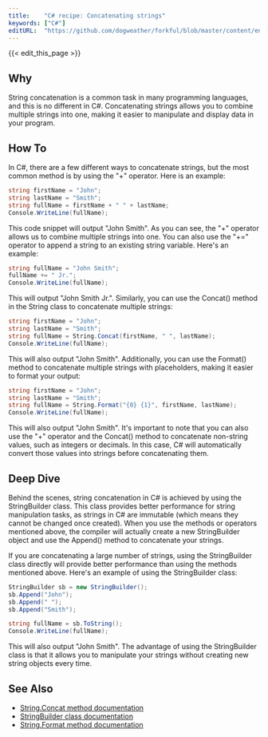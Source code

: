 ```yaml
---
title:    "C# recipe: Concatenating strings"
keywords: ["C#"]
editURL:  "https://github.com/dogweather/forkful/blob/master/content/en/c-sharp/concatenating-strings.md"
---
```


{{< edit_this_page >}}

## Why
String concatenation is a common task in many programming languages, and this is no different in C#. Concatenating strings allows you to combine multiple strings into one, making it easier to manipulate and display data in your program.

## How To
In C#, there are a few different ways to concatenate strings, but the most common method is by using the "+" operator. Here is an example:

```C#
string firstName = "John";
string lastName = "Smith";
string fullName = firstName + " " + lastName;
Console.WriteLine(fullName);
```

This code snippet will output "John Smith". As you can see, the "+" operator allows us to combine multiple strings into one. You can also use the "+=" operator to append a string to an existing string variable. Here's an example:

```C#
string fullName = "John Smith";
fullName += " Jr.";
Console.WriteLine(fullName);
```

This will output "John Smith Jr.". Similarly, you can use the Concat() method in the String class to concatenate multiple strings:

```C#
string firstName = "John";
string lastName = "Smith";
string fullName = String.Concat(firstName, " ", lastName);
Console.WriteLine(fullName);
```

This will also output "John Smith". Additionally, you can use the Format() method to concatenate multiple strings with placeholders, making it easier to format your output:

```C#
string firstName = "John";
string lastName = "Smith";
string fullName = String.Format("{0} {1}", firstName, lastName);
Console.WriteLine(fullName);
```

This will also output "John Smith". It's important to note that you can also use the "+" operator and the Concat() method to concatenate non-string values, such as integers or decimals. In this case, C# will automatically convert those values into strings before concatenating them.

## Deep Dive
Behind the scenes, string concatenation in C# is achieved by using the StringBuilder class. This class provides better performance for string manipulation tasks, as strings in C# are immutable (which means they cannot be changed once created). When you use the methods or operators mentioned above, the compiler will actually create a new StringBuilder object and use the Append() method to concatenate your strings.

If you are concatenating a large number of strings, using the StringBuilder class directly will provide better performance than using the methods mentioned above. Here's an example of using the StringBuilder class:

```C#
StringBuilder sb = new StringBuilder();
sb.Append("John");
sb.Append(" ");
sb.Append("Smith");

string fullName = sb.ToString();
Console.WriteLine(fullName);
```

This will also output "John Smith". The advantage of using the StringBuilder class is that it allows you to manipulate your strings without creating new string objects every time.

## See Also
- [String.Concat method documentation](https://docs.microsoft.com/en-us/dotnet/api/system.string.concat)
- [StringBuilder class documentation](https://docs.microsoft.com/en-us/dotnet/api/system.text.stringbuilder)
- [String.Format method documentation](https://docs.microsoft.com/en-us/dotnet/api/system.string.format)